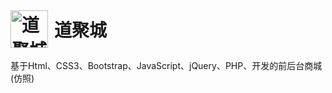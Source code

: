 # <div><img style="float: left;margin-top: -10px;margin-right: 10px;"  src="https://timgsa.baidu.com/timg?image&quality=80&size=b9999_10000&sec=1530529767197&di=df52d8577bc74f5354b433ef665eeaf6&imgtype=0&src=http%3A%2F%2Fpic.qqtn.com%2Fup%2F2018-1%2F2018012511401588117.jpg" width="60" height="60" alt="道聚城"/>道聚城</p>
基于Html、CSS3、Bootstrap、JavaScript、jQuery、PHP、开发的前后台商城(仿照)
